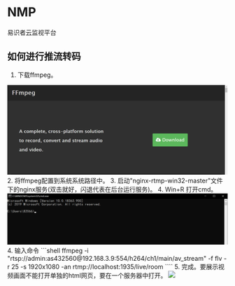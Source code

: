 # NMP
易识者云监视平台

## 如何进行推流转码

1. 下载ffmpeg。
<img src="img/1.png">
2. 将ffmpeg配置到系统系统路径中。
3. 启动"nginx-rtmp-win32-master"文件下的nginx服务(双击就好，闪退代表在后台运行服务)。
4. Win+R 打开cmd。
<img src="img/2.png">
4. 输入命令
```shell
ffmpeg -i "rtsp://admin:as432560@192.168.3.9:554/h264/ch1/main/av_stream" -f flv -r 25 -s 1920x1080 -an rtmp://localhost:1935/live/room 
````
5. 完成。要展示视频画面不能打开单独的html网页，要在一个服务器中打开。
<img src="img/3.png">
